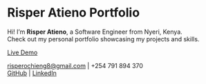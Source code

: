#  Risper Atieno Portfolio

Hi! I’m **Risper Atieno**, a Software Engineer from Nyeri, Kenya.  
Check out my personal portfolio showcasing my projects and skills.  

 [Live Demo](https://portfolio-plp-one.vercel.app/)

 risperochieng8@gmail.com |  +254 791 894 370  
[GitHub](https://github.com/894risper) | [LinkedIn](https://www.linkedin.com/in/ochieng-risper-aa64a8298/)
